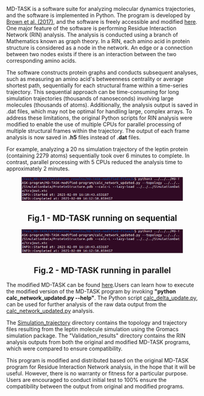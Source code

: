 MD-TASK is a software suite for analyzing molecular dynamics trajectories, and the software is implemented in Python. The program is developed by [Brown et al. (2017)](https://pmc.ncbi.nlm.nih.gov/articles/PMC5860072/), and the software is freely accessible and modified [here](https://github.com/RUBi-ZA/MD-TASK). One major feature of the software is performing Residue Interaction Network (RIN) analysis. The analysis is conducted using a branch of Mathematics known as graph theory. In a RIN, each amino acid in protein structure is considered as a node in the network. An edge or a connection between two nodes exists if there is an interaction between the two corresponding amino acids.
	
The software constructs protein graphs and conducts subsequent analyses, such as measuring an amino acid's betweenness centrality or average shortest path, sequentially for each structural frame within a time-series trajectory. This sequential approach can be time-consuming for long simulation trajectories (thousands of nanoseconds) involving large molecules (thousands of atoms). Additionally, the analysis output is saved in .dat files, which may not be optimal for handling large, complex arrays. To address these limitations, the original Python scripts for RIN analysis were modified to enable the use of multiple CPUs for parallel processing of multiple structural frames within the trajectory. The output of each frame analysis is now saved in **.h5** files instead of **.dat** files.

For example, analyzing a 20 ns simulation trajectory of the leptin protein (containing 2279 atoms) sequentially took over 6 minutes to complete. In contrast, parallel processing with 5 CPUs reduced the analysis time to approximately 2 minutes.

<figure>
<p align="center" width="100%">
  <img src="MD-TAKS-Running-Parallel.png">
  <figcaption><h2 align="center">Fig.1 - MD-TASK running on sequential</h2></figcaption>
  </p>
</figure>


<figure>
<p align="center" width="100%">
  <img src="MD-TAKS-Running-Parallel.png">
  <figcaption><h2 align="center">Fig.2 - MD-TASK running in parallel</h2></figcaption>
  </p>
</figure>

The modified MD-TASK can be found [here](https://github.com/quocbaongo/PythonScripts_MD_Analysis/tree/main/MD-TASK-modification/MD-TASK-program/MD-TASK-modified-program).Users can learn how to execute the modified version of the MD-TASK program by invoking **"python calc_network_updated.py --help"**. The Python script [calc_delta_update.py](https://github.com/quocbaongo/PythonScripts_MD_Analysis/blob/main/MD-TASK-modification/MD-TASK-program/MD-TASK-modified-program/calc_delta_update.py), can be used for further analysis of the raw data output from the [calc_network_updated.py](https://github.com/quocbaongo/PythonScripts_MD_Analysis/blob/main/MD-TASK-modification/MD-TASK-program/MD-TASK-modified-program/calc_network_updated.py) analysis.

The [Simulation_trajectory](https://github.com/quocbaongo/PythonScripts_MD_Analysis/tree/main/MD-TASK-modification/Simulation_trajectory) directory contains the topology and trajectory files resulting from the leptin molecule simulation using the Gromacs simulation package. The "Validation_results" directory contains the RIN analysis outputs from both the original and modified MD-TASK programs, which were compared to ensure compatibility.

This program is modified and distributed based on the original MD-TASK program for Residue Interaction Network analysis, in the hope that it will be useful. However, there is no warranty or fitness for a particular purpose. Users are encouraged to conduct initial test to 100% ensure the compatibility between the output from original and modified programs.
